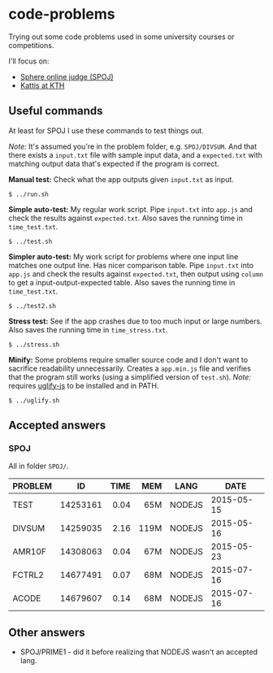 # code-problems
Trying out some code problems used in some university courses or competitions.

I'll focus on:

* [Sphere online judge (SPOJ)](http://www.spoj.com/)
* [Kattis at KTH](https://kth.kattis.com)

## Useful commands
At least for SPOJ I use these commands to test things out.

*Note:* It's assumed you're in the problem folder, e.g. `SPOJ/DIVSUM`. And that there exists a `input.txt` file with sample input data, and a `expected.txt` with matching output data that's expected if the program is correct.

**Manual test:** Check what the app outputs given `input.txt` as input.

````
$ ../run.sh
````

**Simple auto-test:** My regular work script. Pipe `input.txt` into `app.js` and check the results against `expected.txt`. Also saves the running time in `time_test.txt`.

````
$ ../test.sh
````

**Simpler auto-test:** My work script for problems where one input line matches one output line. Has nicer comparison table. Pipe `input.txt` into `app.js` and check the results against `expected.txt`, then output using `column` to get a input-output-expected table. Also saves the running time in `time_test.txt`.

````
$ ../test2.sh
````

**Stress test:** See if the app crashes due to too much input or large numbers. Also saves the running time in `time_stress.txt`.
````
$ ../stress.sh
````

**Minify:** Some problems require smaller source code and I don't want to sacrifice readability unnecessarily. Creates a `app.min.js` file and verifies that the program still works (using a simplified version of `test.sh`). *Note:* requires [uglify-js](https://www.npmjs.com/package/uglify-js) to be installed and in PATH.
````
$ ../uglify.sh
````

## Accepted answers

### SPOJ
All in folder `SPOJ/`.

PROBLEM  | ID | TIME | MEM | LANG | DATE
-------  | --- | ---:| ---:| ---- | ----
TEST | 14253161 | 0.04 | 65M | NODEJS | 2015-05-15
DIVSUM | 14259035 | 2.16 | 119M | NODEJS | 2015-05-16
AMR10F | 14308063 | 0.04 | 67M | NODEJS | 2015-05-23
FCTRL2 | 14677491 | 0.07 | 68M | NODEJS | 2015-07-16
ACODE | 14679607 | 0.14 | 68M | NODEJS | 2015-07-16

## Other answers

* SPOJ/PRIME1 - did it before realizing that NODEJS wasn't an accepted lang.
